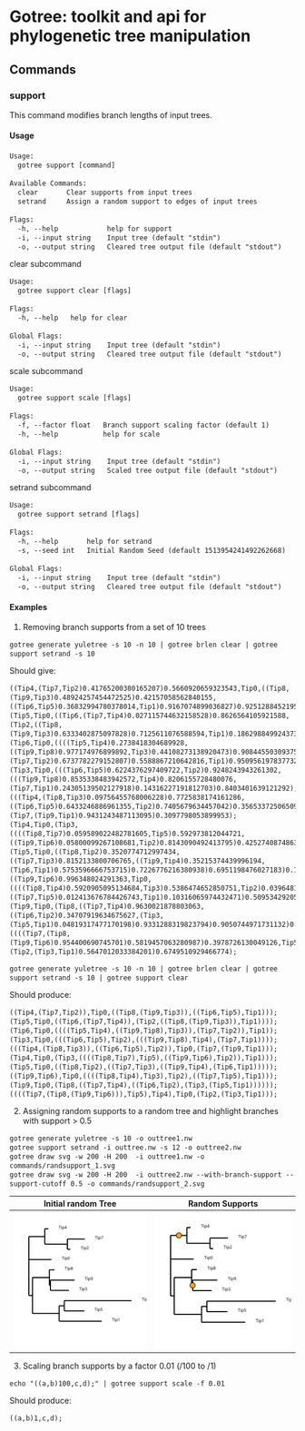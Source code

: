 # Gotree: toolkit and api for phylogenetic tree manipulation

## Commands

### support
This command modifies branch lengths of input trees.

#### Usage

```
Usage:
  gotree support [command]

Available Commands:
  clear       Clear supports from input trees
  setrand     Assign a random support to edges of input trees

Flags:
  -h, --help            help for support
  -i, --input string    Input tree (default "stdin")
  -o, --output string   Cleared tree output file (default "stdout")
```

clear subcommand
```
Usage:
  gotree support clear [flags]

Flags:
  -h, --help   help for clear

Global Flags:
  -i, --input string    Input tree (default "stdin")
  -o, --output string   Cleared tree output file (default "stdout")
```

scale subcommand
```
Usage:
  gotree support scale [flags]

Flags:
  -f, --factor float   Branch support scaling factor (default 1)
  -h, --help           help for scale

Global Flags:
  -i, --input string    Input tree (default "stdin")
  -o, --output string   Scaled tree output file (default "stdout")
```

setrand subcommand
```
Usage:
  gotree support setrand [flags]

Flags:
  -h, --help       help for setrand
  -s, --seed int   Initial Random Seed (default 1513954241492262668)

Global Flags:
  -i, --input string    Input tree (default "stdin")
  -o, --output string   Cleared tree output file (default "stdout")
```

#### Examples

1. Removing branch supports from a set of 10 trees
```
gotree generate yuletree -s 10 -n 10 | gotree brlen clear | gotree support setrand -s 10
```

Should give: 
```
((Tip4,(Tip7,Tip2)0.41765200380165207)0.5660920659323543,Tip0,((Tip8,(Tip9,Tip3)0.48924257454472525)0.42157058562840155,((Tip6,Tip5)0.36832994780378014,Tip1)0.9167074899036827)0.925128845219594);
(Tip5,Tip0,((Tip6,(Tip7,Tip4)0.027115744632158528)0.8626564105921588,(Tip2,((Tip8,(Tip9,Tip3)0.6333402875097828)0.7125611076588594,Tip1)0.18629884992437365)0.838731378864137)0.7434673863639695);
(Tip6,Tip0,((((Tip5,Tip4)0.2738418304689928,((Tip9,Tip8)0.977174976899892,Tip3)0.44108273138920473)0.9084455030937538,(Tip7,Tip2)0.6737782279152807)0.5588867210642816,Tip1)0.9509561978377322);
(Tip3,Tip0,(((Tip6,Tip5)0.6224376297409722,Tip2)0.9248243943261302,(((Tip9,Tip8)0.8535338483942572,Tip4)0.8206155728480076,(Tip7,Tip1)0.24305139502127918)0.14316227191812703)0.8403401639121292);
(((Tip4,(Tip8,Tip3)0.09756455768006228)0.7725838174161286,((Tip6,Tip5)0.6433246886961355,Tip2)0.7405679634457042)0.3565337250650908,Tip0,(Tip7,(Tip9,Tip1)0.9431243487113095)0.3097798053899953);
(Tip4,Tip0,(Tip3,((((Tip8,Tip7)0.059589022482781605,Tip5)0.592973812044721,((Tip9,Tip6)0.05800099267108681,Tip2)0.8143090492413795)0.4252740874863805,Tip1)0.46100530105520376)0.884130479969827);
(Tip5,Tip0,((Tip8,Tip2)0.3520774712997434,((Tip7,Tip3)0.8152133800706765,((Tip9,Tip4)0.35215374439996194,(Tip6,Tip1)0.5753596666753715)0.7226776216380938)0.6951198476027183)0.1897987224883182);
((Tip9,Tip6)0.996348024291363,Tip0,((((Tip8,Tip4)0.5920905095134684,Tip3)0.5386474652850751,Tip2)0.03964818517503376,((Tip7,Tip5)0.012413676784426743,Tip1)0.10316065974432471)0.5095342920507389);
(Tip9,Tip0,(Tip8,((Tip7,Tip4)0.9630021878803063,((Tip6,Tip2)0.34707919634675627,(Tip3,(Tip5,Tip1)0.04819317477170198)0.9331288319823794)0.9050744971731132)0.5799061565448809)0.740705127298385);
((((Tip7,(Tip8,(Tip9,Tip6)0.954400690745701)0.5819457063280987)0.3978726130049126,Tip5)0.2360963909039234,Tip4)0.15841173792024738,Tip0,(Tip2,(Tip3,Tip1)0.5647012033384201)0.6749510929466774);
```

```
gotree generate yuletree -s 10 -n 10 | gotree brlen clear | gotree support setrand -s 10 | gotree support clear
```

Should produce:
```
((Tip4,(Tip7,Tip2)),Tip0,((Tip8,(Tip9,Tip3)),((Tip6,Tip5),Tip1)));
(Tip5,Tip0,((Tip6,(Tip7,Tip4)),(Tip2,((Tip8,(Tip9,Tip3)),Tip1))));
(Tip6,Tip0,((((Tip5,Tip4),((Tip9,Tip8),Tip3)),(Tip7,Tip2)),Tip1));
(Tip3,Tip0,(((Tip6,Tip5),Tip2),(((Tip9,Tip8),Tip4),(Tip7,Tip1))));
(((Tip4,(Tip8,Tip3)),((Tip6,Tip5),Tip2)),Tip0,(Tip7,(Tip9,Tip1)));
(Tip4,Tip0,(Tip3,((((Tip8,Tip7),Tip5),((Tip9,Tip6),Tip2)),Tip1)));
(Tip5,Tip0,((Tip8,Tip2),((Tip7,Tip3),((Tip9,Tip4),(Tip6,Tip1)))));
((Tip9,Tip6),Tip0,((((Tip8,Tip4),Tip3),Tip2),((Tip7,Tip5),Tip1)));
(Tip9,Tip0,(Tip8,((Tip7,Tip4),((Tip6,Tip2),(Tip3,(Tip5,Tip1))))));
((((Tip7,(Tip8,(Tip9,Tip6))),Tip5),Tip4),Tip0,(Tip2,(Tip3,Tip1)));

```

2. Assigning random supports to a random tree and highlight branches with support > 0.5
```
gotree generate yuletree -s 10 -o outtree1.nw
gotree support setrand -i outtree.nw -s 12 -o outtree2.nw
gotree draw svg -w 200 -H 200  -i outtree1.nw -o commands/randsupport_1.svg
gotree draw svg -w 200 -H 200  -i outtree2.nw --with-branch-support --support-cutoff 0.5 -o commands/randsupport_2.svg
```

Initial random Tree                 | Random Supports
------------------------------------|---------------------------------------
![Random Tree 1](randsupport_1.svg) | ![Random Supports](randsupport_2.svg)

3. Scaling branch supports by a factor 0.01 (/100 to /1)

```
echo "((a,b)100,c,d);" | gotree support scale -f 0.01
```

Should produce:
```
((a,b)1,c,d);
```

